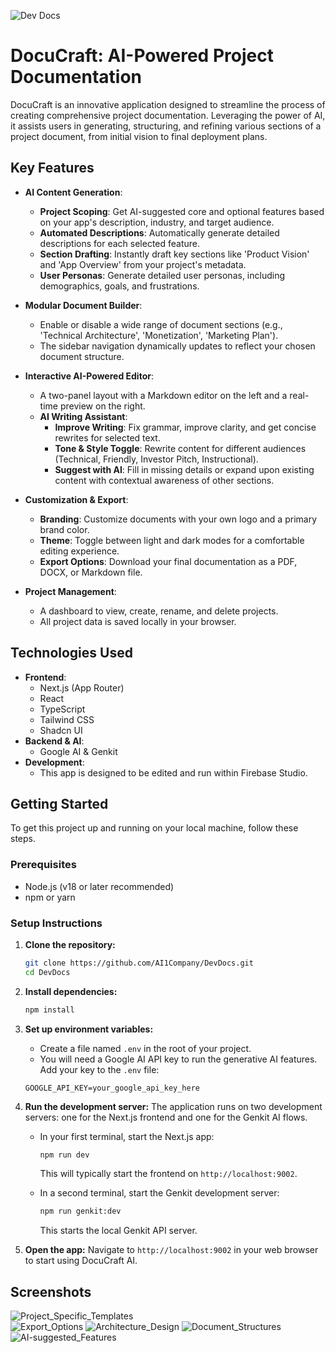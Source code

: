 ![Dev Docs](https://github.com/user-attachments/assets/95de17fb-443c-447b-86b2-5a9411473142)

# DocuCraft: AI-Powered Project Documentation

DocuCraft is an innovative application designed to streamline the process of creating comprehensive project documentation. Leveraging the power of AI, it assists users in generating, structuring, and refining various sections of a project document, from initial vision to final deployment plans.

## Key Features

*   **AI Content Generation**:
    *   **Project Scoping**: Get AI-suggested core and optional features based on your app's description, industry, and target audience.
    *   **Automated Descriptions**: Automatically generate detailed descriptions for each selected feature.
    *   **Section Drafting**: Instantly draft key sections like 'Product Vision' and 'App Overview' from your project's metadata.
    *   **User Personas**: Generate detailed user personas, including demographics, goals, and frustrations.

*   **Modular Document Builder**:
    *   Enable or disable a wide range of document sections (e.g., 'Technical Architecture', 'Monetization', 'Marketing Plan').
    *   The sidebar navigation dynamically updates to reflect your chosen document structure.

*   **Interactive AI-Powered Editor**:
    *   A two-panel layout with a Markdown editor on the left and a real-time preview on the right.
    *   **AI Writing Assistant**:
        *   **Improve Writing**: Fix grammar, improve clarity, and get concise rewrites for selected text.
        *   **Tone & Style Toggle**: Rewrite content for different audiences (Technical, Friendly, Investor Pitch, Instructional).
        *   **Suggest with AI**: Fill in missing details or expand upon existing content with contextual awareness of other sections.

*   **Customization & Export**:
    *   **Branding**: Customize documents with your own logo and a primary brand color.
    *   **Theme**: Toggle between light and dark modes for a comfortable editing experience.
    *   **Export Options**: Download your final documentation as a PDF, DOCX, or Markdown file.

*   **Project Management**:
    *   A dashboard to view, create, rename, and delete projects.
    *   All project data is saved locally in your browser.

## Technologies Used

*   **Frontend**:
    *   Next.js (App Router)
    *   React
    *   TypeScript
    *   Tailwind CSS
    *   Shadcn UI
*   **Backend & AI**:
    *   Google AI & Genkit
*   **Development**:
    *   This app is designed to be edited and run within Firebase Studio.

## Getting Started

To get this project up and running on your local machine, follow these steps.

### Prerequisites

*   Node.js (v18 or later recommended)
*   npm or yarn

### Setup Instructions

1.  **Clone the repository:**
    ```bash
    git clone https://github.com/AI1Company/DevDocs.git
    cd DevDocs
    ```

2.  **Install dependencies:**
    ```bash
    npm install
    ```

3.  **Set up environment variables:**
    *   Create a file named `.env` in the root of your project.
    *   You will need a Google AI API key to run the generative AI features. Add your key to the `.env` file:
    ```
    GOOGLE_API_KEY=your_google_api_key_here
    ```

4.  **Run the development server:**
    The application runs on two development servers: one for the Next.js frontend and one for the Genkit AI flows.

    *   In your first terminal, start the Next.js app:
        ```bash
        npm run dev
        ```
        This will typically start the frontend on `http://localhost:9002`.

    *   In a second terminal, start the Genkit development server:
        ```bash
        npm run genkit:dev
        ```
        This starts the local Genkit API server.

5.  **Open the app:**
    Navigate to `http://localhost:9002` in your web browser to start using DocuCraft AI.

## Screenshots
![Project_Specific_Templates](https://github.com/user-attachments/assets/e4007fed-d4d4-4d36-80c2-e9c2c9ff1ee8)   
![Export_Options](https://github.com/user-attachments/assets/a0b6fb33-1b99-4322-b270-86d9dbabcaaf)   ![Architecture_Design](https://github.com/user-attachments/assets/792558e6-9300-4e6f-9cdd-641c1d4c99b8)
![Document_Structures](https://github.com/user-attachments/assets/67026239-4def-4ead-a61b-1e05ad5b55e3)
![AI-suggested_Features](https://github.com/user-attachments/assets/afc5525d-fe42-49ec-979a-cbe5e31ad8ae)





